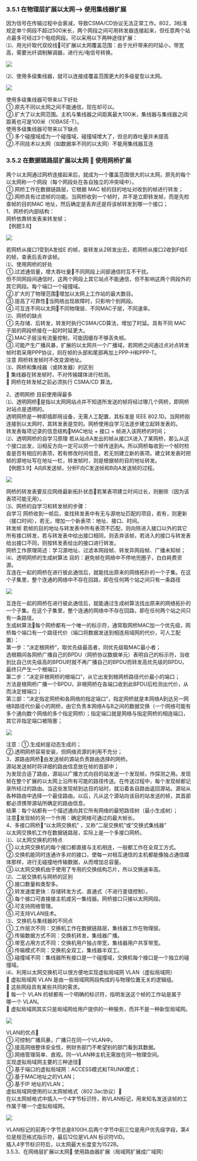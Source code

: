 ### 3.5.1 在物理层扩展以太网--&gt; 使用集线器扩展

因为信号在传输过程中会衰减，导致CSMA/CD协议无法正常工作。802，3标准规定单个网段不超过500米长，两个网段之间可用转发器连接起来，但任意两个站点最多可经过3个电缆网段。可以采用以下两种途径扩展：  
⑴、用光纤取代双绞线可扩展以太网覆盖范围：由于光纤带来的时延小，带宽高，需要光纤调制解调器，进行光/电信号转换。

![](/assets/光纤取代双绞线.png)

⑵、使用多级集线器，就可以连接成覆盖范围更大的多级星型以太网。

![](/assets/多级集线器.png)

使用多级集线器可带来以下好处  
①.原先不同以太网之间不能通信，现在却可以。  
②.扩大了以太网范围。主机与集线器之间距离最大100米，集线器与集线器之间距离也可是100米（10BASE-T）。  
使用多级集线器可带来以下缺点  
①.多个碰撞域成为一个碰撞域，碰撞域增大了，但总的吞吐量并未提高  
②.不同技术以太网（如数据率不同的以太网）不能用集线器互连

### 3.5.2 在数据链路层扩展以太网  使用网桥扩展

两个以太网通过网桥连接起来后，就成为一个覆盖范围很大的以太网，原先的每个以太网称一个网段（每个网段处在各自独立的冲突域中）。  
①.网桥工作在数据链路层，它根据 MAC 帧的目的地址对收到的帧进行转发；  
②.网桥具有过滤帧的功能。当网桥收到一个帧时，并不是立即转发帧，而是先检查帧的目的MAC 地址，然后确定是丢弃还是将该帧转发到哪一个接口；  
1、网桥的内部结构：  
网桥依靠转发表来转发帧；  
【例题3.8】

![](/assets/网桥内部结构png)

若网桥从接口1受到A发给E 的帧，查转发从2转发出去，若网桥从接口2收到F给E的帧，查表后丢弃该帧。  
⑴、使用网桥的好处  
①.过滤通信量，增大吞吐量不同网段上间部通信时互不干扰。  
但不同网段间通信时，这两个网段上其它站点不能通信，但不影响这两个网段外的其它网段。每个端口一个碰撞域。  
②.扩大的了物理范围增加以太网上工作站的最大数目。  
③.提高了可靠性当网络出现故障时，只影响个别网段。  
④.可互连不同以太网不同物理层、不同MAC子层，不同速率。  
⑵、网桥的缺点  
①.先存储、后转发，转发时执行CSMA/CD算法，增加了时延。具有不同 MAC 子层的网段桥接在一起时时延更大。  
②.MAC子层没有流量控制，可能因缓存不够丢失帧。  
③.可能产生广播风暴，扩展的以太网共一个广播域，若网桥之间通过点对点转发帧时若采用PPP协议，则在帧的头部和尾部再加上PPP-H和PPP-T。  
注意 网桥转发帧时不改变源地址。  
⑶、网桥和集线器（或转发器）的区别  
    集线器在转发帧时，不对传输媒体进行检测。  
    网桥在转发帧之前必须执行 CSMA/CD 算法。

2、透明网桥   目前使用得最多  
⑴、透明网桥是指以太网网站点并不知道所发送的帧将经过哪几个网桥，即网桥对站点是透明的。   
透明网桥是一种即插即用设备，无需人工配置，其标准是 IEEE 802.1D。当网桥刚连接到以太网时，其转发表是空的。网桥使用自学习法逐步建立起转发表的。  
转发表每项记录的信息结构MAC地址 + 接口 + 帧进入该网桥的时间；  
⑵、透明网桥的自学习原理 若从站点A发出的帧从接口X进入了某网桥，那么从这个接口出发，沿相反方向一定可以把一个帧传送到A。所以网桥每收到一个帧时检查是否有相应的表项，若有修改时间信息，若无则建立新的表项。建立转发表时把帧的源地址写在地址一栏，转发帧时，则是根据帧的目的地址转发。  
【例题3.9】A向B发送帧，分析F向C发送帧和B向A发送帧的过程。

![](/assets/转发表的建立过程举例.png)

网桥的转发表要反应网络最新拓扑状态若某表项建立时间过长，则删除（因为该表项可能无用）。  
⑶、网桥的自学习和转发帧的步骤：  
自学习 网桥收到一帧后，查找转发表中有无与源地址匹配的项目，若有，则更新（接口时间），若无，增加一个新表项：地址、接口、时间。  
转发帧 若帧的目的地址与转发表中所有表项不匹配，则向除进入接口以外的其它所有接口转发，若与转发表中给出接口相同，则丢弃该帧，若进入的接口与转发表给出接口不同，则按转发表给出的接口进行转发。   
网桥工作原理简述：学习源地址、过滤本网段帧、转发异网段帧、广播未知帧；  
⑷、透明网桥的生成树算法 目的：避免帧在网络中不停地兜圈子，白白耗费资源。  
互连在一起的网桥在进行彼此通信后，就能找出原来的网络拓扑的一个子集。在这个子集里，整个连通的网络中不存在回路，即在任何两个站之间只有一条路径

![](/assets/透明网桥.png)

互连在一起的网桥在进行彼此通信后，就能通过生成树算法找出原来的网络拓扑的一个子集。在这个子集里，整个连通的网络中不存在回路，即在任何两个站之间只有一条路径。   
生成树算法每个网桥都有一个唯一的标示符，通常取网桥MAC加一个优先级，网桥每个端口有一个路径代价（端口将数据发送到相连局域网的代价，可人工配置）：  
第一步：“决定根网桥”，取优先级最高者，同优先级取MAC最小者；  
    选根期间各网桥广播自己的BPDU（网桥协议数据单元）表明自己的标示符，当收到比自己优先级高的BPDU时就不再广播自己的BPDU而转发高优先级的BPDU，最终只产生一个根端口；  
第二步：“决定非根网桥的根端口”，从它出发到根网桥路径代价最小的端口；  
方法是根网桥广播一个BPDU，非根网桥在各端口收到此BPDU后检测出代价，从而决定根端口；  
第三部：“决定指定网桥和各网络的指定端口”，指定网桥就是本网络A到达另一网络B路径代价最小的网桥，由它负责本网络A与B之间的数据交换（一个网络可能有多个通向数个网络的多个指定网桥）；指定端口就是网络与指定网桥的相连端口，其它非指定端口被阻塞；



![](/assets/网桥生成树.png)

注意：①.生成树是动态生成的；  
②.透明网桥容易安装，但网络资源的利用不充分；  
3、源路由网桥由发送帧的源站负责路由选择的网桥。  
源站发送帧时将详细的路由信息放在帧的首部中；  
为发现合适了路由，源站以广播方式向目的站发送一个发现帧，作探测之用。发现帧在整个扩展的以太网上沿所有可能的路径传送。在传送过程中，每个发现帧都记录所经过的路由。当这些发现帧到达目的站时，就沿着各自路由返回源站。源站从各种路由中选择一个最佳路由。以后，凡从这个源站向该目的站发送的帧，其首部都必须携带源站所确定的路由信息。  
结果：每个站都有一个描述通向其它所有网络的最短路径树（最小生成树）；  
注意发现帧的另一个作用：确定网络可通过的最大帧长。  
4、多接口网桥“以太网交换机” ，又称“二层交换机”或“交换式集线器”  
以太网交换机工作在数据链路层，实际上是一个多接口网桥。  
⑴、以太网交换机的特点   
①.以太网交换机的每个接口都直接与主机相连，一般都工作在全双工方式。  
②.交换机能同时连通许多对的接口，使每一对相互通信的主机都能像独占通信媒体那样，进行无碰撞地传输数据，从而增加总容量。   
③.以太网交换机由于使用了专用的交换结构芯片，所以交换速率高。  
⑵、二层交换机与网桥的区别   
①.接口数量和类型多。  
②.转发速度更快：存储转发方式、直通式（不进行差错控制）。  
③.每个接口可直接接主机或另一集线器。网桥接口只接以太网网段。  
④.可支持网络管理。  
⑤.可支持VLAN技术。  
⑶、交换机与集线器的不同点   
①.工作层次不同：交换机工作在数据链路层，集线器工作在物理层。  
②.传输数据方式不同：交换机转发，集线器广播。  
③.带宽占用方式不同：交换机用户独占带宽，集线器用户共享带宽。  
④.传输模式不同：交换机全双工，集线器半双工。  
⑤.碰撞域不同：集线器所有接口是一个碰撞域，交换机每个接口是一个独立的碰撞域。  
⑷、利用以太网交换机可以很方便地实现虚拟局域网  VLAN（虚拟局域网）  
    虚拟局域网 VLAN 是由一些局域网网段构成的与物理位置无关的逻辑组。  
    这些网段具有某些共同的需求。  
    每一个 VLAN 的帧都有一个明确的标识符，指明发送这个帧的工作站是属于  
哪一个 VLAN。  
    虚拟局域网其实只是局域网给用户提供的一种服务，而并不是一种新型局域网。

![](/assets/虚拟局域网.png)

VLAN的优点  
①.可控制广播风暴，广播只在同一个VLAN中。  
②.提高网络整体安全性，例财务部门不希望别的部门看到其数据。  
③.网络管理简单、直观。同一VLAN种主机无需放在同一物理空间。  
实现虚拟局域网主要的三种途径  
①.基于端口的虚拟局域网：ACCESS模式和TRUNK模式；  
②.基于MAC地址之的VLAN；  
③.基于IP 地址的VLAN；  
虚拟局域网使用的以太网帧格式（802.3ac协议）  
在以太网帧格式中插入一个4字节标识符，称VLAN标记，用来知名发送该帧的工作属于哪一个虚拟局域网。

![](/assets/虚拟局域网以太网帧格式.png)

VLAN标记的前两个字节总是8100H.后两个字节中前三位是用户优先级字段，第4位是规范格式指示符，最后12位是VLAN 标识符VID。  
插入4字节标识符后，以太网最大长度变为1522B。  
3.5.3、在网络层扩展以太网 使用路由器扩展（局域网扩展成广域网）

